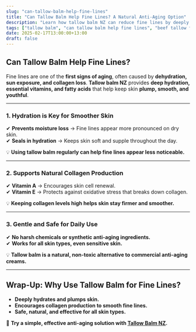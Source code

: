 ```yaml
---
slug: "can-tallow-balm-help-fine-lines"
title: "Can Tallow Balm Help Fine Lines? A Natural Anti-Aging Option"
description: "Learn how tallow balm NZ can reduce fine lines by deeply hydrating, improving skin elasticity, and supporting collagen production."
tags: ["tallow balm", "can tallow balm help fine lines", "beef tallow for skin NZ"]
date: 2025-02-17T13:00:00+13:00
draft: false
---
```


## Can Tallow Balm Help Fine Lines?  

Fine lines are one of the **first signs of aging**, often caused by **dehydration, sun exposure, and collagen loss**. **Tallow balm NZ** provides **deep hydration, essential vitamins, and fatty acids** that help keep skin **plump, smooth, and youthful**.  

---

### **1. Hydration is Key for Smoother Skin**  

✔ **Prevents moisture loss** → Fine lines appear more pronounced on dry skin.  
✔ **Seals in hydration** → Keeps skin soft and supple throughout the day.  

💡 **Using tallow balm regularly can help fine lines appear less noticeable.**  

---

### **2. Supports Natural Collagen Production**  

✔ **Vitamin A** → Encourages skin cell renewal.  
✔ **Vitamin E** → Protects against oxidative stress that breaks down collagen.  

💡 **Keeping collagen levels high helps skin stay firmer and smoother.**  

---

### **3. Gentle and Safe for Daily Use**  

✔ **No harsh chemicals or synthetic anti-aging ingredients.**  
✔ **Works for all skin types, even sensitive skin.**  

💡 **Tallow balm is a natural, non-toxic alternative to commercial anti-aging creams.**  

---

## **Wrap-Up: Why Use Tallow Balm for Fine Lines?**  

- **Deeply hydrates and plumps skin.**  
- **Encourages collagen production to smooth fine lines.**  
- **Safe, natural, and effective for all skin types.**  

🔗 **Try a simple, effective anti-aging solution with [Tallow Balm NZ](https://primalpantry.co.nz/shop/products/tallow-skin/).**
